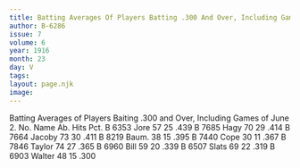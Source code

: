 ```yaml
---
title: Batting Averages Of Players Batting .300 And Over, Including Games Of June 2
author: B-6286
issue: 7
volume: 6
year: 1916
month: 23
day: V
tags:
layout: page.njk
image:
---
```

Batting Averages of Players Baiting .300 and Over, Including Games of June 2.       No. Name Ab. Hits Pct. B 6353 Jore 57 25 .439 B 7685 Hagy 70 29 .414 B 7664 Jacoby 73 30 .411 B 8219 Baum. 38 15 .395 B 7440 Cope 30 11 .367 B 7846 Taylor 74 27 .365 B 6960 Bill 59 20 .339 B 6507 Slats 69 22 .319 B 6903 Walter 48 15 .300   

